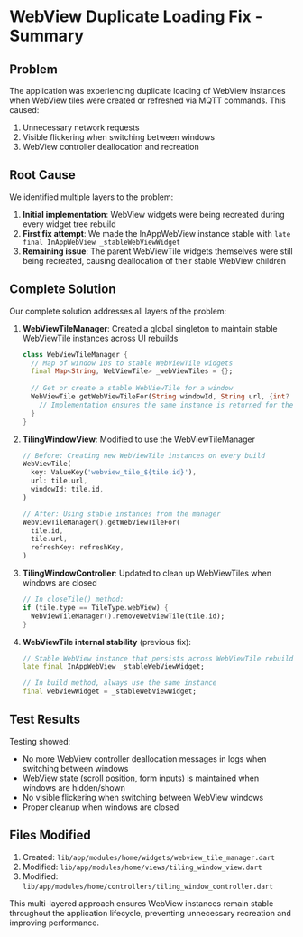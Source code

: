 # WebView Duplicate Loading Fix - Summary

## Problem

The application was experiencing duplicate loading of WebView instances when WebView tiles were created or refreshed via MQTT commands. This caused:

1. Unnecessary network requests
2. Visible flickering when switching between windows 
3. WebView controller deallocation and recreation

## Root Cause

We identified multiple layers to the problem:

1. **Initial implementation**: WebView widgets were being recreated during every widget tree rebuild
2. **First fix attempt**: We made the InAppWebView instance stable with `late final InAppWebView _stableWebViewWidget`
3. **Remaining issue**: The parent WebViewTile widgets themselves were still being recreated, causing deallocation of their stable WebView children

## Complete Solution

Our complete solution addresses all layers of the problem:

1. **WebViewTileManager**: Created a global singleton to maintain stable WebViewTile instances across UI rebuilds
   ```dart
   class WebViewTileManager {
     // Map of window IDs to stable WebViewTile widgets
     final Map<String, WebViewTile> _webViewTiles = {};
     
     // Get or create a stable WebViewTile for a window
     WebViewTile getWebViewTileFor(String windowId, String url, {int? refreshKey}) {
       // Implementation ensures the same instance is returned for the same windowId
     }
   }
   ```

2. **TilingWindowView**: Modified to use the WebViewTileManager
   ```dart
   // Before: Creating new WebViewTile instances on every build
   WebViewTile(
     key: ValueKey('webview_tile_${tile.id}'), 
     url: tile.url,
     windowId: tile.id,
   )
   
   // After: Using stable instances from the manager
   WebViewTileManager().getWebViewTileFor(
     tile.id,
     tile.url,
     refreshKey: refreshKey,
   )
   ```

3. **TilingWindowController**: Updated to clean up WebViewTiles when windows are closed
   ```dart
   // In closeTile() method:
   if (tile.type == TileType.webView) {
     WebViewTileManager().removeWebViewTile(tile.id);
   }
   ```

4. **WebViewTile internal stability** (previous fix):
   ```dart
   // Stable WebView instance that persists across WebViewTile rebuilds
   late final InAppWebView _stableWebViewWidget;
   
   // In build method, always use the same instance
   final webViewWidget = _stableWebViewWidget;
   ```

## Test Results

Testing showed:
- No more WebView controller deallocation messages in logs when switching between windows
- WebView state (scroll position, form inputs) is maintained when windows are hidden/shown
- No visible flickering when switching between WebView windows
- Proper cleanup when windows are closed

## Files Modified

1. Created: `lib/app/modules/home/widgets/webview_tile_manager.dart`
2. Modified: `lib/app/modules/home/views/tiling_window_view.dart`
3. Modified: `lib/app/modules/home/controllers/tiling_window_controller.dart`

This multi-layered approach ensures WebView instances remain stable throughout the application lifecycle, preventing unnecessary recreation and improving performance.
